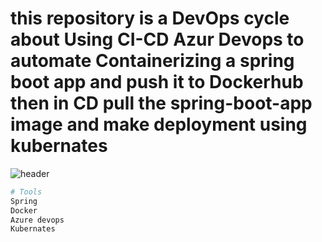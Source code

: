 
# this repository is a DevOps cycle about Using CI-CD Azur Devops to automate Containerizing a spring boot app and push it to Dockerhub then in CD pull the spring-boot-app image and make deployment using kubernates 

![header](https://github.com/HaidyH/SpringBootApp/assets/83189705/715b247f-8eb1-473c-ab60-d96f914f08ac)


```bash 
# Tools 
Spring
Docker
Azure devops
Kubernates 
```

